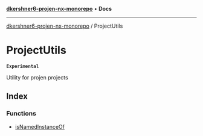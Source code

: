 [**dkershner6-projen-nx-monorepo**](../../README.md) • **Docs**

***

[dkershner6-projen-nx-monorepo](../../globals.md) / ProjectUtils

# ProjectUtils

**`Experimental`**

Utility for projen projects

## Index

### Functions

- [isNamedInstanceOf](functions/isNamedInstanceOf.md)
